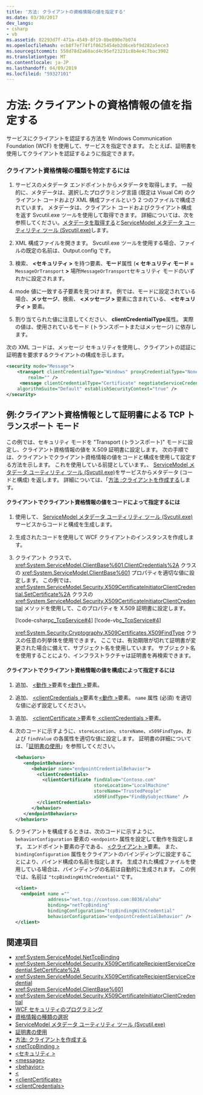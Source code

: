 ```yaml
---
title: '方法: クライアントの資格情報の値を指定する'
ms.date: 03/30/2017
dev_langs:
- csharp
- vb
ms.assetid: 82293d7f-471a-4549-8f19-0be890e7b074
ms.openlocfilehash: ecb8f7ef74f1f0625454eb2d6cebf9d282a5ece3
ms.sourcegitcommit: 558d78d2a68acd4c95ef23231c8b4e4c7bac3902
ms.translationtype: MT
ms.contentlocale: ja-JP
ms.lasthandoff: 04/09/2019
ms.locfileid: "59327101"
---
```

# <a name="how-to-specify-client-credential-values"></a>方法: クライアントの資格情報の値を指定する
サービスにクライアントを認証する方法を Windows Communication Foundation (WCF) を使用して、サービスを指定できます。 たとえば、証明書を使用してクライアントを認証するように指定できます。  
  
### <a name="to-determine-the-client-credential-type"></a>クライアント資格情報の種類を特定するには  
  
1. サービスのメタデータ エンドポイントからメタデータを取得します。 一般的に、メタデータは、選択したプログラミング言語 (既定は Visual C#) のクライアント コードおよび XML 構成ファイルという 2 つのファイルで構成されています。 メタデータは、クライアント コードおよびクライアント構成を返す Svcutil.exe ツールを使用して取得できます。 詳細については、次を参照してください。[メタデータを取得する](../../../docs/framework/wcf/feature-details/retrieving-metadata.md)と[ServiceModel メタデータ ユーティリティ ツール (Svcutil.exe)](../../../docs/framework/wcf/servicemodel-metadata-utility-tool-svcutil-exe.md)します。  
  
2. XML 構成ファイルを開きます。 Svcutil.exe ツールを使用する場合、ファイルの既定の名前は、Output.config です。  
  
3. 検索、 **\<セキュリティ >** を持つ要素、**モード**属性 (**< セキュリティ モード =** `MessageOrTransport` **>** 場所`MessageOrTransport`セキュリティ モードのいずれかに設定されます。  
  
4. mode 値に一致する子要素を見つけます。 例では、モードに設定されている場合、**メッセージ**、検索、 **\<メッセージ >** 要素に含まれている、 **\<セキュリティ >** 要素。  
  
5. 割り当てられた値に注意してください、 **clientCredentialType**属性。 実際の値は、使用されているモード (トランスポートまたはメッセージ) に依存します。  
  
 次の XML コードは、メッセージ セキュリティを使用し、クライアントの認証に証明書を要求するクライアントの構成を示します。  
  
```xml  
<security mode="Message">  
    <transport clientCredentialType="Windows" proxyCredentialType="None"  
        realm="" />  
     <message clientCredentialType="Certificate" negotiateServiceCredential="true"  
    algorithmSuite="Default" establishSecurityContext="true" />  
</security>  
```  
  
## <a name="example-tcp-transport-mode-with-certificate-as-client-credential"></a>例:クライアント資格情報として証明書による TCP トランスポート モード  
 この例では、セキュリティ モードを "Transport (トランスポート)" モードに設定し、クライアント資格情報の値を X.509 証明書に設定します。 次の手順では、クライアントでクライアント資格情報の値をコードと構成を使用して設定する方法を示します。 これを使用している前提としています。、 [ServiceModel メタデータ ユーティリティ ツール (Svcutil.exe)](../../../docs/framework/wcf/servicemodel-metadata-utility-tool-svcutil-exe.md)をサービスからメタデータ (コードと構成) を返します。 詳細については、「[方法 :クライアントを作成する](../../../docs/framework/wcf/how-to-create-a-wcf-client.md)します。  
  
#### <a name="to-specify-the-client-credential-value-on-the-client-in-code"></a>クライアントでクライアント資格情報の値をコードによって指定するには  
  
1. 使用して、 [ServiceModel メタデータ ユーティリティ ツール (Svcutil.exe)](../../../docs/framework/wcf/servicemodel-metadata-utility-tool-svcutil-exe.md)サービスからコードと構成を生成します。  
  
2. 生成されたコードを使用して WCF クライアントのインスタンスを作成します。  
  
3. クライアント クラスで、<xref:System.ServiceModel.ClientBase%601.ClientCredentials%2A> クラスの <xref:System.ServiceModel.ClientBase%601> プロパティを適切な値に設定します。 この例では、<xref:System.ServiceModel.Security.X509CertificateInitiatorClientCredential.SetCertificate%2A> クラスの <xref:System.ServiceModel.Security.X509CertificateInitiatorClientCredential> メソッドを使用して、このプロパティを X.509 証明書に設定します。  
  
     [!code-csharp[c_TcpService#4](../../../samples/snippets/csharp/VS_Snippets_CFX/c_tcpservice/cs/source.cs#4)]
     [!code-vb[c_TcpService#4](../../../samples/snippets/visualbasic/VS_Snippets_CFX/c_tcpservice/vb/source.vb#4)]  
  
     <xref:System.Security.Cryptography.X509Certificates.X509FindType> クラスの任意の列挙体を使用できます。 ここでは、有効期限が切れて証明書が変更された場合に備えて、サブジェクト名を使用しています。 サブジェクト名を使用することにより、インフラストラクチャは証明書を再検索できます。  
  
#### <a name="to-specify-the-client-credential-value-on-the-client-in-configuration"></a>クライアントでクライアント資格情報の値を構成によって指定するには  
  
1. 追加、 [\<動作 >](../../../docs/framework/configure-apps/file-schema/wcf/behavior-of-endpointbehaviors.md)要素を[\<動作 >](../../../docs/framework/configure-apps/file-schema/wcf/behaviors.md)要素。  
  
2. 追加、 [ \<clientCredentials >](../../../docs/framework/configure-apps/file-schema/wcf/clientcredentials.md)要素を[\<動作 >](../../../docs/framework/configure-apps/file-schema/wcf/behaviors.md)要素。 `name` 属性 (必須) を適切な値に必ず設定してください。  
  
3. 追加、 [ \<clientCertificate >](../../../docs/framework/configure-apps/file-schema/wcf/clientcertificate-of-servicecredentials.md)要素を[ \<clientCredentials >](../../../docs/framework/configure-apps/file-schema/wcf/clientcredentials.md)要素。  
  
4. 次のコードに示すように、`storeLocation`、`storeName`、`x509FindType`、および `findValue` の各属性を適切な値に設定します。 証明書の詳細については、「[証明書の使用](../../../docs/framework/wcf/feature-details/working-with-certificates.md)」を参照してください。  
  
    ```xml  
    <behaviors>  
       <endpointBehaviors>  
          <behavior name="endpointCredentialBehavior">  
            <clientCredentials>  
              <clientCertificate findValue="Contoso.com"   
                                 storeLocation="LocalMachine"  
                                 storeName="TrustedPeople"  
                                 x509FindType="FindBySubjectName" />  
            </clientCredentials>  
          </behavior>  
       </endpointBehaviors>  
    </behaviors>  
    ```  
  
5. クライアントを構成するときは、次のコードに示すように、`behaviorConfiguration` 要素の `<endpoint>` 属性を設定して動作を指定します。 エンドポイント要素の子である、 [\<クライアント >](../../../docs/framework/configure-apps/file-schema/wcf/client.md)要素。 また、`bindingConfiguration` 属性をクライアントのバインディングに設定することにより、バインド構成の名前を指定します。 生成された構成ファイルを使用している場合は、バインディングの名前は自動的に生成されます。 この例では、名前は `"tcpBindingWithCredential"` です。  
  
    ```xml  
    <client>  
      <endpoint name =""  
                address="net.tcp://contoso.com:8036/aloha"  
                binding="netTcpBinding"  
                bindingConfiguration="tcpBindingWithCredential"  
                behaviorConfiguration="endpointCredentialBehavior" />  
    </client>  
    ```  
  
## <a name="see-also"></a>関連項目

- <xref:System.ServiceModel.NetTcpBinding>
- <xref:System.ServiceModel.Security.X509CertificateRecipientServiceCredential.SetCertificate%2A>
- <xref:System.ServiceModel.Security.X509CertificateRecipientServiceCredential>
- <xref:System.ServiceModel.ClientBase%601>
- <xref:System.ServiceModel.Security.X509CertificateInitiatorClientCredential>
- [WCF セキュリティのプログラミング](../../../docs/framework/wcf/feature-details/programming-wcf-security.md)
- [資格情報の種類の選択](../../../docs/framework/wcf/feature-details/selecting-a-credential-type.md)
- [ServiceModel メタデータ ユーティリティ ツール (Svcutil.exe)](../../../docs/framework/wcf/servicemodel-metadata-utility-tool-svcutil-exe.md)
- [証明書の使用](../../../docs/framework/wcf/feature-details/working-with-certificates.md)
- [方法: クライアントを作成する](../../../docs/framework/wcf/how-to-create-a-wcf-client.md)
- [\<netTcpBinding >](../../../docs/framework/configure-apps/file-schema/wcf/nettcpbinding.md)
- [\<セキュリティ >](../../../docs/framework/configure-apps/file-schema/wcf/security-of-nettcpbinding.md)
- [\<message>](../../../docs/framework/configure-apps/file-schema/wcf/message-element-of-nettcpbinding.md)
- [\<behavior>](../../../docs/framework/configure-apps/file-schema/wcf/behavior-of-endpointbehaviors.md)
- [\<<behaviors>](../../../docs/framework/configure-apps/file-schema/wcf/behaviors.md)
- [\<clientCertificate>](../../../docs/framework/configure-apps/file-schema/wcf/clientcertificate-of-servicecredentials.md)
- [\<clientCredentials>](../../../docs/framework/configure-apps/file-schema/wcf/clientcredentials.md)
